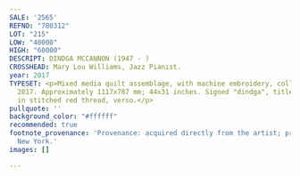```yaml
---
SALE: '2565'
REFNO: "780312"
LOT: "215"
LOW: "40000"
HIGH: "60000"
DESCRIPT: DINDGA MCCANNON (1947 - )
CROSSHEAD: Mary Lou Williams, Jazz Pianist.
year: 2017
TYPESET: <p>Mixed media quilt assemblage, with machine embroidery, collage and appliqué,
  2017. Approximately 1117x787 mm; 44x31 inches. Signed "dindga", titled and dated
  in stitched red thread, verso.</p>
pullquote: ''
background_color: "#ffffff"
recommended: true
footnote_provenance: 'Provenance: acquired directly from the artist; private collection,
  New York.'
images: []

---
```


